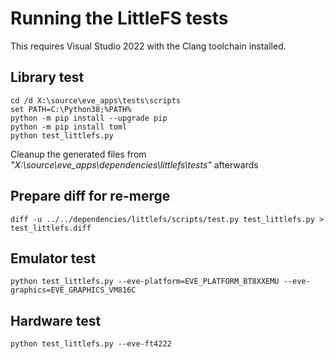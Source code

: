 # Running the LittleFS tests

This requires Visual Studio 2022 with the Clang toolchain installed.

## Library test

```
cd /d X:\source\eve_apps\tests\scripts
set PATH=C:\Python38;%PATH%
python -m pip install --upgrade pip
python -m pip install toml
python test_littlefs.py
```

Cleanup the generated files from *"X:\source\eve_apps\dependencies\littlefs\tests"* afterwards

## Prepare diff for re-merge

```
diff -u ../../dependencies/littlefs/scripts/test.py test_littlefs.py > test_littlefs.diff
```

## Emulator test

```
python test_littlefs.py --eve-platform=EVE_PLATFORM_BT8XXEMU --eve-graphics=EVE_GRAPHICS_VM816C
```

## Hardware test

```
python test_littlefs.py --eve-ft4222
```
